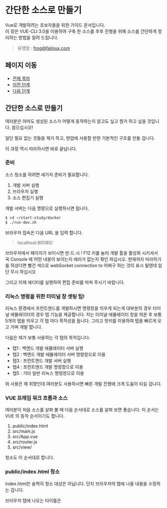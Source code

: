 # 간단한 소스로 만들기

Vue로 개발하려는 초보자들을 위한 가이드 문서입니다.  
이 장은 VUE-CLI 3.0을 이용하여 구축 한 소스를 추후 진행을 위해 소스를 간단하게 정리하는 방법을 알려 드립니다. 

> 유영창 : frog@falinux.com

## 페이지 이동

* [전체 목차](../README.md) 
* [이전 단계](./A002-Vue-프로그램-기본-구축.md)
* [다음 단계](./A000-준비중.md)

## 간단한 소스로 만들기

여러분은 아마도 생성된 소스가 어떻게 동작하는지 알고도 싶고 뭔가 하고 싶을 것입니다. 
참으십시오!

일단 필요 없는 것들을 제거 하고, 현업에 사용할 만한 기본적인 구조를 만들 겁니다. 

이 과정 역시 따라하시면 바로 끝납니다. 

### 준비

소스 청소를 하려면 세가지 준비가 필요합니다. 

1. 개발 서버 실행
2. 브라우저 실행
3. 소스 편집기 실행

개발 서버는 다음 명령으로 실행하시면 됩니다.

~~~ bash
$ cd ~/start-study/docker
$ ./run-dev.sh 
~~~

브라우저 접속은 다음 URL 을 입력 합니다. 

> localhost:80080/

브라우저에서 페이지가 보이시면 반.드.시 ! F12 키를 눌러 개발 툴을 활성화 시키셔서 꼭 Console 에 어떤 내용이 보이는지 에러가 없는지 확인 하십시오.
현재까지 따라하기를 하셨다면 뻘건 색으로 webSocket connection to 어쩌구 하는 것이 표시 될텐데 일단 무시 하십시오

그리고 이제 에디터를 실행하여 편집 준비를 마쳐 주시기 바랍니다. 

### 리눅스 명령을 위한 터미널 창 셋팅 팁!

리눅스 환경에서 프런트엔드를 개발하시면 명령창을 띄우게 되는게 대부분의 경우 터미널 에뮬레이터의 경우 탭 기능을 제공합니다. 
저는 터미널 에뮬레이터 창을 띄운 후 보통 5개의 탭을 띄우고 각 탭 마다 목적성을 둡니다. 
그리고 핫키를 이용하여 탭을 빠르게 오고 가며 개발 합니다. 

다음은 제가 보통 사용하는 각 탭의 목적입니다. 

* 탭1 : 백엔드 개발 에뮬레이터 서버 실행 
* 탭2 : 백엔드 개발 에뮬레이터 서버 명령창으로 이용
* 탭3 : 프런트앤드 개발 서버 실행
* 탭4 : 프런트앤드 개발 명령창으로 이용
* 탭5 : 기타 일반 리눅스 명령창으로 이용

위 사용은 제 취향인데 여러분도 사용하시면 빠른 개발 진행에 크게 도움이 되실 겁니다. 

### VUE 프레임 워크 흐름과 소스

여러분이 처음 소스를 살펴 볼 때 다음 순서대로 소스를 살펴 보면 좋습니다. 
이 순서는 VUE 의 동작 순서이기도 합니다. 

1. public/index.html
2. src/main.js
3. src/App.vue
4. src/router.js
5. src/view/

청소도 이 순서대로 합니다. 

### public/index.html 청소

index.html은 솔찍히 청소 대상은 아닙니다. 단지 브라우저의 탭에 나올 내용을 수정하는 겁니다. 

브러우저 탭에 나오는 타이틀은 <title> 태크로 설정된 내용이 나옵니다. 
그래서 다음과 같이 이 태크를 "Oh! Easy.." 로 수정하겠습니다. 

보통 이 타이틀은 웹을 구별하기 위한 것입니다.
물론 프로그램 실행 단계에서 자바 스크립트로 수정도 가능니다.

> [public/index.html]()
~~~
<!DOCTYPE html>
<html lang="en">
  <head>
      :
    <title>Oh! Easy..</title>
~~~

에디터에서 수정하고 저장하면 내용이 바뀐것을 확인 하실 수 있을 겁니다. 

그리고 index.html 을 보면 다음과 같은 문구가 있습니다 .

~~~
<!-- built files will be auto injected -->
~~~

이 주석은 VUE 컴파일러가 이 부분에 자동으로 소스들을 추가 한다는 의미 입니다.
즉 이 부분 이하는 건들지 않고 위 문구도 제거하시지 마세요.

VUE 개발시에 index.html 은 특별한 경우가 아니면 건들지 않게 됩니다. 

### src/main.js 청소

main.js 는 VUE 가 시작되는 곳입니다. 

청소 대상은 graphql apollo 관련 부분입니다. 
따라하기 단계상 아직은 서버와 연결될 필요가 없습니다.
GraphQL 서버 연결 처리 부분을 주석 처리합니다.

다음과 같이 import { createProvider } from './vue-apollo' 와 apolloProvider: createProvider(), 을 주석 처리 합니다. 

> [src/main.js]()
~~~
import store from './store'
// import { createProvider } from './vue-apollo'
    :
new Vue({
    :
  // apolloProvider: createProvider(),
    :
}).$mount('#app')
~~~

수정한 결과로 브라우저 개발 툴 Console 창에 뻘건 색으로 webSocket connection to 어쩌구 하는 것이 표시되지 않은 것을 확인 할 수 있습니다. 


3. src/App.vue
4. src/router.js
5. src/view/



## 페이지 이동

* [전체 목차](../README.md) 
* [이전 단계](./A002-Vue-프로그램-기본-구축.md)
* [다음 단계](./A000-준비중.md)
